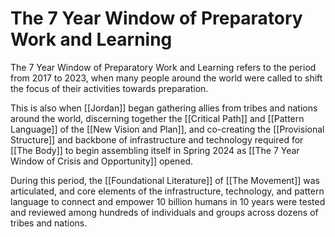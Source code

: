 # The 7 Year Window of Preparatory Work and Learning

The 7 Year Window of Preparatory Work and Learning refers to the period from 2017 to 2023, when many people around the world were called to shift the focus of their activities towards preparation. 

This is also when [[Jordan]] began gathering allies from tribes and nations around the world, discerning together the [[Critical Path]] and [[Pattern Language]] of the [[New Vision and Plan]], and co-creating the [[Provisional Structure]] and backbone of infrastructure and technology required for [[The Body]] to begin assembling itself in Spring 2024 as [[The 7 Year Window of Crisis and Opportunity]] opened. 

During this period, the [[Foundational Literature]] of [[The Movement]] was articulated, and core elements of the infrastructure, technology, and pattern language to connect and empower 10 billion humans in 10 years were tested and reviewed among hundreds of individuals and groups across dozens of tribes and nations. 

